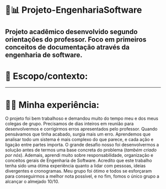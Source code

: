 # 💼📊 Projeto-EngenhariaSoftware 
Projeto acadêmico desenvolvido segundo orientações do professor. Foco em primeiros conceitos de documentação através da engenharia de software.  
---  
# 📑 Escopo/contexto: 
  
---
# 💁‍♂️ Minha experiência:
  O projeto foi bem trabalhoso e demandou muito do tempo meu e dos meus colegas de grupo. Precisamos de dias inteiros em reunião para desenvolvermos e corrigirmos erros apresentados pelo professor. Quando pensávamos que tinha acabado, surgia mais um erro. Aprendemos que analisar todo um sistema é mais complexo do que parece, e cada ação e ligação entre partes importa. O grande desafio nosso foi desenvolvermos a solução antes de termos uma base concreta do problema (*também criado por nós*). Ademais, aprendi muito sobre responsabilidade, organização e conceitos gerais de Engenharia de Software. Acredito que este trabalho tenha sido uma ótima experiência quanto a lidar com pessoas, ideias divergentes e cronogramas. Meu grupo foi ótimo e todos se esforçaram para conseguirmos a melhor nota possível, e no fim, fomos o único grupo a alcançar o almejado 10/10. 
